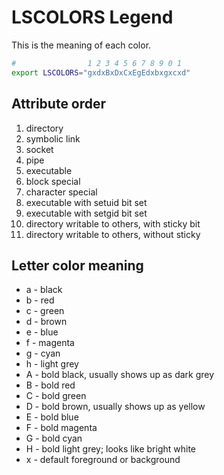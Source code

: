 # LSCOLORS Legend

This is the meaning of each color.
```bash
#                1 2 3 4 5 6 7 8 9 0 1
export LSCOLORS="gxdxBxDxCxEgEdxbxgxcxd"
```

## Attribute order
1. directory
2. symbolic link
3. socket
4. pipe
5. executable
6. block special
7. character special
8. executable with setuid bit set
9. executable with setgid bit set
10. directory writable to others, with sticky bit
11. directory writable to others, without sticky

## Letter color meaning
* a - black
* b - red
* c - green
* d - brown
* e - blue
* f - magenta
* g - cyan
* h - light grey
* A - bold black, usually shows up as dark grey
* B - bold red
* C - bold green
* D - bold brown, usually shows up as yellow
* E - bold blue
* F - bold magenta
* G - bold cyan
* H - bold light grey; looks like bright white
* x - default foreground or background
